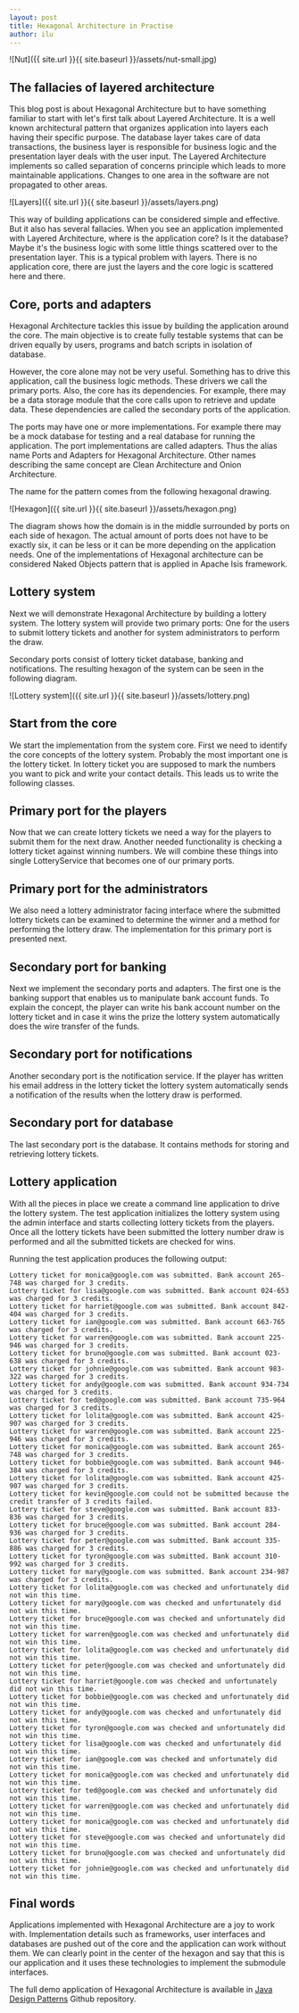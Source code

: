 ```yaml
---
layout: post
title: Hexagonal Architecture in Practise
author: ilu
---
```


![Nut]({{ site.url }}{{ site.baseurl }}/assets/nut-small.jpg)

## The fallacies of layered architecture

This blog post is about Hexagonal Architecture but to have something familiar to start with let's first talk about Layered Architecture. It is a well known architectural pattern that organizes application into layers each having their specific purpose. The database layer takes care of data transactions, the business layer is responsible for business logic and the presentation layer deals with the user input. The Layered Architecture implements so called separation of concerns principle which leads to more maintainable applications. Changes to one area in the software are not propagated to other areas.

![Layers]({{ site.url }}{{ site.baseurl }}/assets/layers.png)

This way of building applications can be considered simple and effective. But it also has several fallacies. When you see an application implemented with Layered Architecture, where is the application core? Is it the database? Maybe it's the business logic with some little things scattered over to the presentation layer. This is a typical problem with layers. There is no application core, there are just the layers and the core logic is scattered here and there.

## Core, ports and adapters

Hexagonal Architecture tackles this issue by building the application around the core. The main objective is to create fully testable systems that can be driven equally by users, programs and batch scripts in isolation of database. 

However, the core alone may not be very useful. Something has to drive this application, call the business logic methods. These drivers we call the primary ports. Also, the core has its dependencies. For example, there may be a data storage module that the core calls upon to retrieve and update data. These dependencies are called the secondary ports of the application.

The ports may have one or more implementations. For example there may be a mock database for testing and a real database for running the application. The port implementations are called adapters. Thus the alias name Ports and Adapters for Hexagonal Architecture. Other names describing the same concept are Clean Architecture and Onion Architecture.

The name for the pattern comes from the following hexagonal drawing.

![Hexagon]({{ site.url }}{{ site.baseurl }}/assets/hexagon.png)

The diagram shows how the domain is in the middle surrounded by ports on each side of hexagon. The actual amount of ports does not have to be exactly six, it can be less or it can be more depending on the application needs. One of the implementations of Hexagonal architecture can be considered Naked Objects pattern that is applied in Apache Isis framework.

## Lottery system

Next we will demonstrate Hexagonal Architecture by building a lottery system. The lottery system will provide two primary ports: One for the users to submit lottery tickets and another for system administrators to perform the draw.

Secondary ports consist of lottery ticket database, banking and notifications. The resulting hexagon of the system can be seen in the following diagram.

![Lottery system]({{ site.url }}{{ site.baseurl }}/assets/lottery.png)

## Start from the core

We start the implementation from the system core. First we need to identify the core concepts of the lottery system. Probably the most important one is the lottery ticket. In lottery ticket you are supposed to mark the numbers you want to pick and write your contact details. This leads us to write the following classes.

<script src="http://gist-it.appspot.com/http://github.com/iluwatar/java-design-patterns/raw/master/hexagonal/src/main/java/com/iluwatar/hexagonal/domain/LotteryTicket.java?slice=23:"></script>
<script src="http://gist-it.appspot.com/http://github.com/iluwatar/java-design-patterns/raw/master/hexagonal/src/main/java/com/iluwatar/hexagonal/domain/LotteryNumbers.java?slice=23:"></script>
<script src="http://gist-it.appspot.com/http://github.com/iluwatar/java-design-patterns/raw/master/hexagonal/src/main/java/com/iluwatar/hexagonal/domain/PlayerDetails.java?slice=23:"></script>

## Primary port for the players

Now that we can create lottery tickets we need a way for the players to submit them for the next draw. Another needed functionality is checking a lottery ticket against winning numbers. We will combine these things into single LotteryService that becomes one of our primary ports.

<script src="http://gist-it.appspot.com/http://github.com/iluwatar/java-design-patterns/raw/master/hexagonal/src/main/java/com/iluwatar/hexagonal/service/LotteryService.java?slice=23:"></script>
<script src="http://gist-it.appspot.com/http://github.com/iluwatar/java-design-patterns/raw/master/hexagonal/src/main/java/com/iluwatar/hexagonal/service/LotteryServiceImpl.java?slice=23:"></script>

## Primary port for the administrators

We also need a lottery administrator facing interface where the submitted lottery tickets can be examined to determine the winner and a method for performing the lottery draw. The implementation for this primary port is presented next.

<script src="http://gist-it.appspot.com/http://github.com/iluwatar/java-design-patterns/raw/master/hexagonal/src/main/java/com/iluwatar/hexagonal/administration/LotteryAdministration.java?slice=23:"></script>
<script src="http://gist-it.appspot.com/http://github.com/iluwatar/java-design-patterns/raw/master/hexagonal/src/main/java/com/iluwatar/hexagonal/administration/LotteryAdministrationImpl.java?slice=23:"></script>

## Secondary port for banking

Next we implement the secondary ports and adapters. The first one is the banking support that enables us to manipulate bank account funds. To explain the concept, the player can write his bank account number on the lottery ticket and in case it wins the prize the lottery system automatically does the wire transfer of the funds.

<script src="http://gist-it.appspot.com/http://github.com/iluwatar/java-design-patterns/raw/master/hexagonal/src/main/java/com/iluwatar/hexagonal/banking/WireTransfers.java?slice=23:"></script>
<script src="http://gist-it.appspot.com/http://github.com/iluwatar/java-design-patterns/raw/master/hexagonal/src/main/java/com/iluwatar/hexagonal/banking/WireTransfersImpl.java?slice=23:"></script>

## Secondary port for notifications

Another secondary port is the notification service. If the player has written his email address in the lottery ticket the lottery system automatically sends a notification of the results when the lottery draw is performed.

<script src="http://gist-it.appspot.com/http://github.com/iluwatar/java-design-patterns/raw/master/hexagonal/src/main/java/com/iluwatar/hexagonal/notifications/LotteryNotifications.java?slice=23:"></script>
<script src="http://gist-it.appspot.com/http://github.com/iluwatar/java-design-patterns/raw/master/hexagonal/src/main/java/com/iluwatar/hexagonal/notifications/LotteryNotificationsImpl.java?slice=23:"></script>

## Secondary port for database

The last secondary port is the database. It contains methods for storing and retrieving lottery tickets.

<script src="http://gist-it.appspot.com/http://github.com/iluwatar/java-design-patterns/raw/master/hexagonal/src/main/java/com/iluwatar/hexagonal/database/LotteryTicketRepository.java?slice=23:"></script>
<script src="http://gist-it.appspot.com/http://github.com/iluwatar/java-design-patterns/raw/master/hexagonal/src/main/java/com/iluwatar/hexagonal/database/LotteryTicketInMemoryRepository.java?slice=23:"></script>

## Lottery application

With all the pieces in place we create a command line application to drive the lottery system. The test application initializes the lottery system using the admin interface and starts collecting lottery tickets from the players. Once all the lottery tickets have been submitted the lottery number draw is performed and all the submitted tickets are checked for wins.

<script src="http://gist-it.appspot.com/http://github.com/iluwatar/java-design-patterns/raw/master/hexagonal/src/main/java/com/iluwatar/hexagonal/App.java?slice=23:"></script>

Running the test application produces the following output:

```
Lottery ticket for monica@google.com was submitted. Bank account 265-748 was charged for 3 credits.
Lottery ticket for lisa@google.com was submitted. Bank account 024-653 was charged for 3 credits.
Lottery ticket for harriet@google.com was submitted. Bank account 842-404 was charged for 3 credits.
Lottery ticket for ian@google.com was submitted. Bank account 663-765 was charged for 3 credits.
Lottery ticket for warren@google.com was submitted. Bank account 225-946 was charged for 3 credits.
Lottery ticket for bruno@google.com was submitted. Bank account 023-638 was charged for 3 credits.
Lottery ticket for johnie@google.com was submitted. Bank account 983-322 was charged for 3 credits.
Lottery ticket for andy@google.com was submitted. Bank account 934-734 was charged for 3 credits.
Lottery ticket for ted@google.com was submitted. Bank account 735-964 was charged for 3 credits.
Lottery ticket for lolita@google.com was submitted. Bank account 425-907 was charged for 3 credits.
Lottery ticket for warren@google.com was submitted. Bank account 225-946 was charged for 3 credits.
Lottery ticket for monica@google.com was submitted. Bank account 265-748 was charged for 3 credits.
Lottery ticket for bobbie@google.com was submitted. Bank account 946-384 was charged for 3 credits.
Lottery ticket for lolita@google.com was submitted. Bank account 425-907 was charged for 3 credits.
Lottery ticket for kevin@google.com could not be submitted because the credit transfer of 3 credits failed.
Lottery ticket for steve@google.com was submitted. Bank account 833-836 was charged for 3 credits.
Lottery ticket for bruce@google.com was submitted. Bank account 284-936 was charged for 3 credits.
Lottery ticket for peter@google.com was submitted. Bank account 335-886 was charged for 3 credits.
Lottery ticket for tyron@google.com was submitted. Bank account 310-992 was charged for 3 credits.
Lottery ticket for mary@google.com was submitted. Bank account 234-987 was charged for 3 credits.
Lottery ticket for lolita@google.com was checked and unfortunately did not win this time.
Lottery ticket for mary@google.com was checked and unfortunately did not win this time.
Lottery ticket for bruce@google.com was checked and unfortunately did not win this time.
Lottery ticket for warren@google.com was checked and unfortunately did not win this time.
Lottery ticket for lolita@google.com was checked and unfortunately did not win this time.
Lottery ticket for peter@google.com was checked and unfortunately did not win this time.
Lottery ticket for harriet@google.com was checked and unfortunately did not win this time.
Lottery ticket for bobbie@google.com was checked and unfortunately did not win this time.
Lottery ticket for andy@google.com was checked and unfortunately did not win this time.
Lottery ticket for tyron@google.com was checked and unfortunately did not win this time.
Lottery ticket for lisa@google.com was checked and unfortunately did not win this time.
Lottery ticket for ian@google.com was checked and unfortunately did not win this time.
Lottery ticket for monica@google.com was checked and unfortunately did not win this time.
Lottery ticket for ted@google.com was checked and unfortunately did not win this time.
Lottery ticket for warren@google.com was checked and unfortunately did not win this time.
Lottery ticket for monica@google.com was checked and unfortunately did not win this time.
Lottery ticket for steve@google.com was checked and unfortunately did not win this time.
Lottery ticket for bruno@google.com was checked and unfortunately did not win this time.
Lottery ticket for johnie@google.com was checked and unfortunately did not win this time.
```

## Final words

Applications implemented with Hexagonal Architecture are a joy to work with. Implementation details such as frameworks, user interfaces and databases are pushed out of the core and the application can work without them. We can clearly point in the center of the hexagon and say that this is our application and it uses these technologies to implement the submodule interfaces.

The full demo application of Hexagonal Architecture is available in [Java Design Patterns](https://github.com/iluwatar/java-design-patterns) Github repository.
